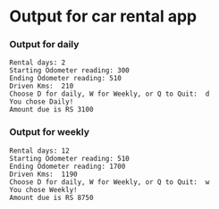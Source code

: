 # Output for car rental app

### Output for daily
```
Rental days: 2
Starting Odometer reading: 300
Ending Odometer reading: 510
Driven Kms:  210
Choose D for daily, W for Weekly, or Q to Quit:  d
You chose Daily!
Amount due is RS 3100
```

### Output for weekly
```
Rental days: 12
Starting Odometer reading: 510
Ending Odometer reading: 1700
Driven Kms:  1190
Choose D for daily, W for Weekly, or Q to Quit:  w
You chose Weekly!
Amount due is RS 8750
```


